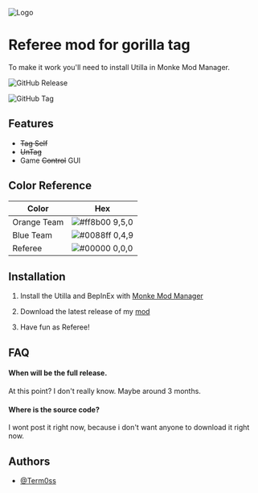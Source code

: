 
![Logo](https://cdn.discordapp.com/attachments/947070729642450954/1309885655798779974/goril_tag_ref.png?ex=67433594&is=6741e414&hm=d7cc99a71ee62c2776b907570c99972a8376e3b54bdc839f93a7c2e324cc8823&)


# Referee mod for gorilla tag

To make it work you'll need to install Utilla in Monke Mod Manager.

![GitHub Release](https://img.shields.io/github/v/release/Term0ss/gtagrefmod)

![GitHub Tag](https://img.shields.io/github/v/tag/Term0ss/gtagrefmod)


## Features

- ~~Tag Self~~
- ~~UnTag~~
- Game ~~Control~~ GUI

## Color Reference

| Color             | Hex                                                                |
| ----------------- | ------------------------------------------------------------------ |
| Orange Team | ![#ff8b00](https://via.placeholder.com/10/ff8b00?text=+) 9,5,0 |
| Blue Team | ![#0088ff](https://via.placeholder.com/10/0088ff?text=+) 0,4,9 |
| Referee | ![#00000](https://via.placeholder.com/10/000000?text=+) 0,0,0 |


## Installation

1. Install the Utilla and BepInEx with [Monke Mod Manager](https://github.com/DeadlyKitten/MonkeModManager/releases/tag/1.3.1)

2. Download the latest release of my [mod](https://github.com/Term0ss/gtagrefmod/releases)

3. Have fun as Referee!
## FAQ

#### When will be the full release.

At this point? I don't really know. Maybe around 3 months.

#### Where is the source code?

I wont post it right now, because i don't want anyone to download it right now.


## Authors

- [@Term0ss](https://github.com/Term0ss)

